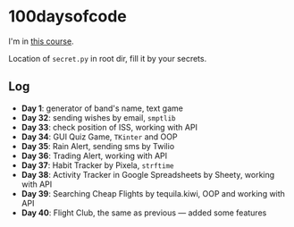 # 100daysofcode

I'm in [this course](https://www.udemy.com/course/100-days-of-code/).

Location of `secret.py` in root dir, fill it by your secrets.

## Log

- **Day 1**: generator of band's name, text game
- **Day 32**: sending wishes by email, `smptlib`
- **Day 33**: check position of ISS, working with API
- **Day 34**: GUI Quiz Game, `TKinter` and OOP
- **Day 35**: Rain Alert, sending sms by Twilio
- **Day 36**: Trading Alert, working with API
- **Day 37**: Habit Tracker by Pixela, `strftime`
- **Day 38**: Activity Tracker in Google Spreadsheets by Sheety, working with API
- **Day 39**: Searching Cheap Flights by tequila.kiwi, OOP and working with API
- **Day 40**: Flight Club, the same as previous — added some features
